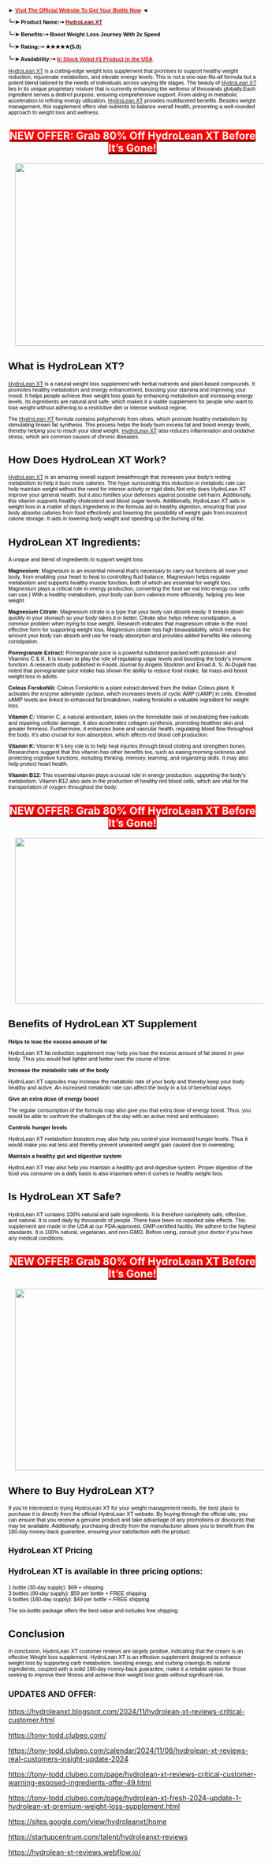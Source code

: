 <p style="color: #000000; font-family: Verdana, Arial, Helvetica, sans-serif; font-size: 11px; font-style: normal; font-variant-ligatures: normal; font-variant-caps: normal; font-weight: 400; letter-spacing: normal; orphans: 2; text-align: start; text-indent: 0px; text-transform: none; widows: 2; word-spacing: 0px; -webkit-text-stroke-width: 0px; white-space: normal; text-decoration-thickness: initial; text-decoration-style: initial; text-decoration-color: initial;"><strong>► <a href="https://www.globalfitnessmart.com/get-hydrolean-xt" target="_blank"><span style="color: red;">Visit The Official Website To Get Your Bottle Now</span></a> ◄<br /><br />╰┈➤ Product Name:⇢ <a href="https://www.globalfitnessmart.com/get-hydrolean-xt"><span style="color: maroon;">HydroLean XT</span></a><br /><br />╰┈➤ Benefits:⇢ Boost Weight Loss Journey With 2x Speed<br /><br />╰┈➤ Rating:⇢ ★★★★★(5.0)<br /><br />╰┈➤ Availability:⇢ <a href="https://www.globalfitnessmart.com/get-hydrolean-xt" target="_blank"><span style="color: red;">I</span><span style="color: red;">n Stock Voted #1 Product</span><span style="color: red;"> in the USA</span></a></strong></p>
<p style="color: #000000; font-family: Verdana, Arial, Helvetica, sans-serif; font-size: 11px; font-style: normal; font-variant-ligatures: normal; font-variant-caps: normal; font-weight: 400; letter-spacing: normal; orphans: 2; text-align: start; text-indent: 0px; text-transform: none; widows: 2; word-spacing: 0px; -webkit-text-stroke-width: 0px; white-space: normal; text-decoration-thickness: initial; text-decoration-style: initial; text-decoration-color: initial;"><a href="https://tony-todd.clubeo.com/calendar/2024/11/08/hydrolean-xt-reviews-real-customers-insight-update-2024">HydroLean XT</a> is a cutting-edge weight loss supplement that promises to support healthy weight reduction, rejuvenate metabolism, and elevate energy levels. This is not a one-size-fits-all formula but a potent blend tailored to the needs of individuals across varying life stages. The beauty of <a href="https://tony-todd.clubeo.com/page/hydrolean-xt-reviews-critical-customer-warning-exposed-ingredients-offer-49.html">HydroLean XT</a> lies in its unique proprietary mixture that is currently enhancing the wellness of thousands globally.Each ingredient serves a distinct purpose, ensuring comprehensive support. From aiding in metabolic acceleration to refining energy utilization, <a href="https://tony-todd.clubeo.com/calendar/2024/11/08/hydrolean-xt-reviews-real-customers-insight-update-2024">HydroLean XT</a> provides multifaceted benefits. Besides weight management, this supplement offers vital nutrients to balance overall health, presenting a well-rounded approach to weight loss and wellness.</p>
<h2 style="text-align: center;"><a href="https://www.globalfitnessmart.com/get-hydrolean-xt" target="_blank"><span style="background-color: red; color: white;">NEW OFFER: Grab 80% Off HydroLean XT Before It&rsquo;s Gone!</span></a></h2>
<div class="separator" style="clear: both; text-align: center;"><a style="margin-left: 1em; margin-right: 1em;" href="https://www.globalfitnessmart.com/get-hydrolean-xt" target="_blank"><img src="https://blogger.googleusercontent.com/img/b/R29vZ2xl/AVvXsEgvrKVy5CgiIASWaoXlHmaV3FuPn-epq5tvFdraYr5iovshIr17iGOXfoBGc-5f5_gUx0qu_gIq3loL43FzafS0LPa3yWvPn7C8CAoTtBndD331WlbIIBUyLDyF1y-3kNOY636UOviKQGsN3mRXPNpaQGxuJ69iQ6NThizHYwxytAHiwdVQx71FtuR6w0Q/w640-h370/HydroLean%20XT%209.png" alt="" width="640" height="370" border="0" data-original-height="380" data-original-width="656" /></a></div>
<h2 style="color: #000000; font-family: Verdana, Arial, Helvetica, sans-serif; font-style: normal; font-variant-ligatures: normal; font-variant-caps: normal; letter-spacing: normal; orphans: 2; text-align: start; text-indent: 0px; text-transform: none; widows: 2; word-spacing: 0px; -webkit-text-stroke-width: 0px; white-space: normal; text-decoration-thickness: initial; text-decoration-style: initial; text-decoration-color: initial;">What is HydroLean XT?</h2>
<p style="color: #000000; font-family: Verdana, Arial, Helvetica, sans-serif; font-size: 11px; font-style: normal; font-variant-ligatures: normal; font-variant-caps: normal; font-weight: 400; letter-spacing: normal; orphans: 2; text-align: start; text-indent: 0px; text-transform: none; widows: 2; word-spacing: 0px; -webkit-text-stroke-width: 0px; white-space: normal; text-decoration-thickness: initial; text-decoration-style: initial; text-decoration-color: initial;"><a href="https://tony-todd.clubeo.com/">HydroLean XT</a> is a natural weight loss supplement with herbal nutrients and plant-based compounds. It promotes healthy metabolism and energy enhancement, boosting your stamina and improving your mood. It helps people achieve their weight loss goals by enhancing metabolism and increasing energy levels. Its ingredients are natural and safe, which makes it a viable supplement for people who want to lose weight without adhering to a restrictive diet or intense workout regime.</p>
<p style="color: #000000; font-family: Verdana, Arial, Helvetica, sans-serif; font-size: 11px; font-style: normal; font-variant-ligatures: normal; font-variant-caps: normal; font-weight: 400; letter-spacing: normal; orphans: 2; text-align: start; text-indent: 0px; text-transform: none; widows: 2; word-spacing: 0px; -webkit-text-stroke-width: 0px; white-space: normal; text-decoration-thickness: initial; text-decoration-style: initial; text-decoration-color: initial;">The <a href="https://startupcentrum.com/talent/hydroleanxt-reviews">HydroLean XT</a> formula contains polyphenols from olives, which promote healthy metabolism by stimulating brown fat synthesis. This process helps the body burn excess fat and boost energy levels, thereby helping you to reach your ideal weight. <a href="https://hydroleanxt.blogspot.com/2024/11/hydrolean-xt-reviews-critical-customer.html">HydroLean XT</a> also reduces inflammation and oxidative stress, which are common causes of chronic diseases.</p>
<h2 style="color: #000000; font-family: Verdana, Arial, Helvetica, sans-serif; font-style: normal; font-variant-ligatures: normal; font-variant-caps: normal; letter-spacing: normal; orphans: 2; text-align: start; text-indent: 0px; text-transform: none; widows: 2; word-spacing: 0px; -webkit-text-stroke-width: 0px; white-space: normal; text-decoration-thickness: initial; text-decoration-style: initial; text-decoration-color: initial;">How Does HydroLean XT Work?</h2>
<p style="color: #000000; font-family: Verdana, Arial, Helvetica, sans-serif; font-size: 11px; font-style: normal; font-variant-ligatures: normal; font-variant-caps: normal; font-weight: 400; letter-spacing: normal; orphans: 2; text-align: start; text-indent: 0px; text-transform: none; widows: 2; word-spacing: 0px; -webkit-text-stroke-width: 0px; white-space: normal; text-decoration-thickness: initial; text-decoration-style: initial; text-decoration-color: initial;"><a href="https://hydrolean-xt-reviews.webflow.io/">HydroLean XT</a> is an amazing overall support breakthrough that increases your body&rsquo;s resting metabolism to help it burn more calories. The hype surrounding this reduction in metabolic rate can help maintain weight without the need for intense activity or rigid diets.Not only does HydroLean XT improve your general health, but it also fortifies your defenses against possible cell harm. Additionally, this vitamin supports healthy cholesterol and blood sugar levels. Additionally, HydroLean XT aids in weight loss in a matter of days.Ingredients in the formula aid in healthy digestion, ensuring that your body absorbs calories from food effectively and lowering the possibility of weight gain from incorrect calorie storage. It aids in lowering body weight and speeding up the burning of fat.</p>
<h2 style="color: #000000; font-family: Verdana, Arial, Helvetica, sans-serif; font-style: normal; font-variant-ligatures: normal; font-variant-caps: normal; letter-spacing: normal; orphans: 2; text-align: start; text-indent: 0px; text-transform: none; widows: 2; word-spacing: 0px; -webkit-text-stroke-width: 0px; white-space: normal; text-decoration-thickness: initial; text-decoration-style: initial; text-decoration-color: initial;">HydroLean XT Ingredients:</h2>
<p style="color: #000000; font-family: Verdana, Arial, Helvetica, sans-serif; font-size: 11px; font-style: normal; font-variant-ligatures: normal; font-variant-caps: normal; font-weight: 400; letter-spacing: normal; orphans: 2; text-align: start; text-indent: 0px; text-transform: none; widows: 2; word-spacing: 0px; -webkit-text-stroke-width: 0px; white-space: normal; text-decoration-thickness: initial; text-decoration-style: initial; text-decoration-color: initial;">A unique and blend of ingredients to support weight loss</p>
<p style="color: #000000; font-family: Verdana, Arial, Helvetica, sans-serif; font-size: 11px; font-style: normal; font-variant-ligatures: normal; font-variant-caps: normal; font-weight: 400; letter-spacing: normal; orphans: 2; text-align: start; text-indent: 0px; text-transform: none; widows: 2; word-spacing: 0px; -webkit-text-stroke-width: 0px; white-space: normal; text-decoration-thickness: initial; text-decoration-style: initial; text-decoration-color: initial;"><strong>Magnesium:</strong>&nbsp;Magnesium is an essential mineral that's necessary to carry out functions all over your body, from enabling your heart to beat to controlling fluid balance. Magnesium helps regulate metabolism and supports healthy muscle function, both of which are essential for weight loss. Magnesium plays a critical role in energy production, converting the food we eat into energy our cells can use.) With a healthy metabolism, your body can burn calories more efficiently, helping you lose weight.</p>
<p style="color: #000000; font-family: Verdana, Arial, Helvetica, sans-serif; font-size: 11px; font-style: normal; font-variant-ligatures: normal; font-variant-caps: normal; font-weight: 400; letter-spacing: normal; orphans: 2; text-align: start; text-indent: 0px; text-transform: none; widows: 2; word-spacing: 0px; -webkit-text-stroke-width: 0px; white-space: normal; text-decoration-thickness: initial; text-decoration-style: initial; text-decoration-color: initial;"><strong>Magnesium Citrate:</strong>&nbsp;Magnesium citrate is a type that your body can absorb easily. It breaks down quickly in your stomach so your body takes it in better. Citrate also helps relieve constipation, a common problem when trying to lose weight. Research indicates that magnesium citrate is the most effective form for supporting weight loss. Magnesium citrate has high bioavailability, which means the amount your body can absorb and use for ready absorption and provides added benefits like relieving constipation.</p>
<p style="color: #000000; font-family: Verdana, Arial, Helvetica, sans-serif; font-size: 11px; font-style: normal; font-variant-ligatures: normal; font-variant-caps: normal; font-weight: 400; letter-spacing: normal; orphans: 2; text-align: start; text-indent: 0px; text-transform: none; widows: 2; word-spacing: 0px; -webkit-text-stroke-width: 0px; white-space: normal; text-decoration-thickness: initial; text-decoration-style: initial; text-decoration-color: initial;"><strong>Pomegranate Extract:</strong>&nbsp;Pomegranate juice is a powerful substance packed with potassium and Vitamins C &amp; K. It is known to play the role of regulating sugar levels and boosting the body&rsquo;s immune function. A research study published in Foods Journal by Angela Stockton and Emad A. S. Al-Dujaili has noted that pomegranate juice intake has shown the ability to reduce food intake, fat mass and boost weight loss in adults.</p>
<p style="color: #000000; font-family: Verdana, Arial, Helvetica, sans-serif; font-size: 11px; font-style: normal; font-variant-ligatures: normal; font-variant-caps: normal; font-weight: 400; letter-spacing: normal; orphans: 2; text-align: start; text-indent: 0px; text-transform: none; widows: 2; word-spacing: 0px; -webkit-text-stroke-width: 0px; white-space: normal; text-decoration-thickness: initial; text-decoration-style: initial; text-decoration-color: initial;"><strong>Coleus Forskohlii:</strong>&nbsp;Coleus Forskohlii is a plant extract derived from the Indian Coleus plant. It activates the enzyme adenylate cyclase, which increases levels of cyclic AMP (cAMP) in cells. Elevated cAMP levels are linked to enhanced fat breakdown, making forskolin a valuable ingredient for weight loss.</p>
<p style="color: #000000; font-family: Verdana, Arial, Helvetica, sans-serif; font-size: 11px; font-style: normal; font-variant-ligatures: normal; font-variant-caps: normal; font-weight: 400; letter-spacing: normal; orphans: 2; text-align: start; text-indent: 0px; text-transform: none; widows: 2; word-spacing: 0px; -webkit-text-stroke-width: 0px; white-space: normal; text-decoration-thickness: initial; text-decoration-style: initial; text-decoration-color: initial;"><strong>Vitamin C:</strong>&nbsp;Vitamin C, a natural antioxidant, takes on the formidable task of neutralizing free radicals and repairing cellular damage. It also accelerates collagen synthesis, promoting healthier skin and greater firmness. Furthermore, it enhances bone and vascular health, regulating blood flow throughout the body. It&rsquo;s also crucial for iron absorption, which affects red blood cell production.</p>
<p style="color: #000000; font-family: Verdana, Arial, Helvetica, sans-serif; font-size: 11px; font-style: normal; font-variant-ligatures: normal; font-variant-caps: normal; font-weight: 400; letter-spacing: normal; orphans: 2; text-align: start; text-indent: 0px; text-transform: none; widows: 2; word-spacing: 0px; -webkit-text-stroke-width: 0px; white-space: normal; text-decoration-thickness: initial; text-decoration-style: initial; text-decoration-color: initial;"><strong>Vitamin K:</strong>&nbsp;Vitamin K's key role is to help heal injuries through blood clotting and strengthen bones. Researchers suggest that this vitamin has other benefits too, such as easing morning sickness and protecting cognitive functions, including thinking, memory, learning, and organizing skills. It may also help protect heart health.</p>
<p style="color: #000000; font-family: Verdana, Arial, Helvetica, sans-serif; font-size: 11px; font-style: normal; font-variant-ligatures: normal; font-variant-caps: normal; font-weight: 400; letter-spacing: normal; orphans: 2; text-align: start; text-indent: 0px; text-transform: none; widows: 2; word-spacing: 0px; -webkit-text-stroke-width: 0px; white-space: normal; text-decoration-thickness: initial; text-decoration-style: initial; text-decoration-color: initial;"><strong>Vitamin B12:</strong>&nbsp;This essential vitamin plays a crucial role in energy production, supporting the body's metabolism. Vitamin B12 also aids in the production of healthy red blood cells, which are vital for the transportation of oxygen throughout the body.</p>
<h2 style="text-align: center;"><a href="https://www.globalfitnessmart.com/get-hydrolean-xt" target="_blank"><span style="background-color: red; color: white;">NEW OFFER: Grab 80% Off HydroLean XT Before It&rsquo;s Gone!</span></a></h2>
<div class="separator" style="clear: both; text-align: center;"><a style="margin-left: 1em; margin-right: 1em;" href="https://www.globalfitnessmart.com/get-hydrolean-xt" target="_blank"><img src="https://blogger.googleusercontent.com/img/b/R29vZ2xl/AVvXsEi8F5p1MA65ZnxxFAu656DVsKClmrK1llMyDGuj63z-49HPl0QMsWSd1iDrG1baWadP4VGsfvDLxOsScCfMfTpNK-2OZxE-75eCqikIsJU0nhSXcRaD4nj3ACS8efvhB4nKEl96zduVPZlL28DWA-vSLOMcVQlveYU6CFE01AwtoWgVF98SYYGM7pwhVrA/w640-h336/HydroLean%20XT%203.jpg" alt="" width="640" height="336" border="0" data-original-height="524" data-original-width="999" /></a></div>
<h2 style="color: #000000; font-family: Verdana, Arial, Helvetica, sans-serif; font-style: normal; font-variant-ligatures: normal; font-variant-caps: normal; letter-spacing: normal; orphans: 2; text-align: start; text-indent: 0px; text-transform: none; widows: 2; word-spacing: 0px; -webkit-text-stroke-width: 0px; white-space: normal; text-decoration-thickness: initial; text-decoration-style: initial; text-decoration-color: initial;">Benefits of HydroLean XT Supplement</h2>
<p style="color: #000000; font-family: Verdana, Arial, Helvetica, sans-serif; font-size: 11px; font-style: normal; font-variant-ligatures: normal; font-variant-caps: normal; font-weight: 400; letter-spacing: normal; orphans: 2; text-align: start; text-indent: 0px; text-transform: none; widows: 2; word-spacing: 0px; -webkit-text-stroke-width: 0px; white-space: normal; text-decoration-thickness: initial; text-decoration-style: initial; text-decoration-color: initial;"><strong>Helps to lose the excess amount of fat</strong></p>
<p style="color: #000000; font-family: Verdana, Arial, Helvetica, sans-serif; font-size: 11px; font-style: normal; font-variant-ligatures: normal; font-variant-caps: normal; font-weight: 400; letter-spacing: normal; orphans: 2; text-align: start; text-indent: 0px; text-transform: none; widows: 2; word-spacing: 0px; -webkit-text-stroke-width: 0px; white-space: normal; text-decoration-thickness: initial; text-decoration-style: initial; text-decoration-color: initial;">HydroLean XT fat reduction supplement may help you lose the excess amount of fat stored in your body. Thus you would feel lighter and better over the course of time.</p>
<p style="color: #000000; font-family: Verdana, Arial, Helvetica, sans-serif; font-size: 11px; font-style: normal; font-variant-ligatures: normal; font-variant-caps: normal; font-weight: 400; letter-spacing: normal; orphans: 2; text-align: start; text-indent: 0px; text-transform: none; widows: 2; word-spacing: 0px; -webkit-text-stroke-width: 0px; white-space: normal; text-decoration-thickness: initial; text-decoration-style: initial; text-decoration-color: initial;"><strong>Increase the metabolic rate of the body</strong></p>
<p style="color: #000000; font-family: Verdana, Arial, Helvetica, sans-serif; font-size: 11px; font-style: normal; font-variant-ligatures: normal; font-variant-caps: normal; font-weight: 400; letter-spacing: normal; orphans: 2; text-align: start; text-indent: 0px; text-transform: none; widows: 2; word-spacing: 0px; -webkit-text-stroke-width: 0px; white-space: normal; text-decoration-thickness: initial; text-decoration-style: initial; text-decoration-color: initial;">HydroLean XT capsules may increase the metabolic rate of your body and thereby keep your body healthy and active. An increased metabolic rate can affect the body in a lot of beneficial ways.</p>
<p style="color: #000000; font-family: Verdana, Arial, Helvetica, sans-serif; font-size: 11px; font-style: normal; font-variant-ligatures: normal; font-variant-caps: normal; font-weight: 400; letter-spacing: normal; orphans: 2; text-align: start; text-indent: 0px; text-transform: none; widows: 2; word-spacing: 0px; -webkit-text-stroke-width: 0px; white-space: normal; text-decoration-thickness: initial; text-decoration-style: initial; text-decoration-color: initial;"><strong>Give an extra dose of energy boost</strong></p>
<p style="color: #000000; font-family: Verdana, Arial, Helvetica, sans-serif; font-size: 11px; font-style: normal; font-variant-ligatures: normal; font-variant-caps: normal; font-weight: 400; letter-spacing: normal; orphans: 2; text-align: start; text-indent: 0px; text-transform: none; widows: 2; word-spacing: 0px; -webkit-text-stroke-width: 0px; white-space: normal; text-decoration-thickness: initial; text-decoration-style: initial; text-decoration-color: initial;">The regular consumption of the formula may also give you that extra dose of energy boost. Thus, you would be able to confront the challenges of the day with an active mind and enthusiasm.</p>
<p style="color: #000000; font-family: Verdana, Arial, Helvetica, sans-serif; font-size: 11px; font-style: normal; font-variant-ligatures: normal; font-variant-caps: normal; font-weight: 400; letter-spacing: normal; orphans: 2; text-align: start; text-indent: 0px; text-transform: none; widows: 2; word-spacing: 0px; -webkit-text-stroke-width: 0px; white-space: normal; text-decoration-thickness: initial; text-decoration-style: initial; text-decoration-color: initial;"><strong>Controls hunger levels</strong></p>
<p style="color: #000000; font-family: Verdana, Arial, Helvetica, sans-serif; font-size: 11px; font-style: normal; font-variant-ligatures: normal; font-variant-caps: normal; font-weight: 400; letter-spacing: normal; orphans: 2; text-align: start; text-indent: 0px; text-transform: none; widows: 2; word-spacing: 0px; -webkit-text-stroke-width: 0px; white-space: normal; text-decoration-thickness: initial; text-decoration-style: initial; text-decoration-color: initial;">HydroLean XT metabolism boosters may also help you control your increased hunger levels. Thus it would make you eat less and thereby prevent unwanted weight gain caused due to overeating.</p>
<p style="color: #000000; font-family: Verdana, Arial, Helvetica, sans-serif; font-size: 11px; font-style: normal; font-variant-ligatures: normal; font-variant-caps: normal; font-weight: 400; letter-spacing: normal; orphans: 2; text-align: start; text-indent: 0px; text-transform: none; widows: 2; word-spacing: 0px; -webkit-text-stroke-width: 0px; white-space: normal; text-decoration-thickness: initial; text-decoration-style: initial; text-decoration-color: initial;"><strong>Maintain a healthy gut and digestive system</strong></p>
<p style="color: #000000; font-family: Verdana, Arial, Helvetica, sans-serif; font-size: 11px; font-style: normal; font-variant-ligatures: normal; font-variant-caps: normal; font-weight: 400; letter-spacing: normal; orphans: 2; text-align: start; text-indent: 0px; text-transform: none; widows: 2; word-spacing: 0px; -webkit-text-stroke-width: 0px; white-space: normal; text-decoration-thickness: initial; text-decoration-style: initial; text-decoration-color: initial;">HydroLean XT may also help you maintain a healthy gut and digestive system. Proper digestion of the food you consume on a daily basis is also important when it comes to healthy weight loss.</p>
<h2 style="color: #000000; font-family: Verdana, Arial, Helvetica, sans-serif; font-style: normal; font-variant-ligatures: normal; font-variant-caps: normal; letter-spacing: normal; orphans: 2; text-align: start; text-indent: 0px; text-transform: none; widows: 2; word-spacing: 0px; -webkit-text-stroke-width: 0px; white-space: normal; text-decoration-thickness: initial; text-decoration-style: initial; text-decoration-color: initial;">Is HydroLean XT Safe?</h2>
<p style="color: #000000; font-family: Verdana, Arial, Helvetica, sans-serif; font-size: 11px; font-style: normal; font-variant-ligatures: normal; font-variant-caps: normal; font-weight: 400; letter-spacing: normal; orphans: 2; text-align: start; text-indent: 0px; text-transform: none; widows: 2; word-spacing: 0px; -webkit-text-stroke-width: 0px; white-space: normal; text-decoration-thickness: initial; text-decoration-style: initial; text-decoration-color: initial;">HydroLean XT contains 100% natural and safe ingredients. It is therefore completely safe, effective, and natural. It is used daily by thousands of people. There have been no reported side effects. This supplement are made in the USA at our FDA-approved, GMP-certified facility. We adhere to the highest standards. It is 100% natural, vegetarian, and non-GMO. Before using, consult your doctor if you have any medical conditions.</p>
<h2 style="text-align: center;"><a href="https://www.globalfitnessmart.com/get-hydrolean-xt" target="_blank"><span style="background-color: red; color: white;">NEW OFFER: Grab 80% Off HydroLean XT Before It&rsquo;s Gone!</span></a></h2>
<div class="separator" style="clear: both; text-align: center;"><a style="margin-left: 1em; margin-right: 1em;" href="https://www.globalfitnessmart.com/get-hydrolean-xt" target="_blank"><img src="https://blogger.googleusercontent.com/img/b/R29vZ2xl/AVvXsEgOWozWm261hQKbEhzWMIXbWNz-SxXLeg5Xb1VV1gCvjA4wI0dU16yDITIuCCgNDppo7sdZ4VD4OWoXdVivD9TRWapcK9Knnx5_xv8yEhAMjrkuj0DhtaS1nagVIest4JAUkuXIJAxWaz8Suh3Krg8IbavHzO6CHJaN6YlXUi6Ap6B6S944kRB9tBDMHOM/w640-h368/Screenshot%20(1640).png" alt="" width="640" height="368" border="0" data-original-height="693" data-original-width="1204" /></a></div>
<h2 style="color: #000000; font-family: Verdana, Arial, Helvetica, sans-serif; font-style: normal; font-variant-ligatures: normal; font-variant-caps: normal; letter-spacing: normal; orphans: 2; text-align: start; text-indent: 0px; text-transform: none; widows: 2; word-spacing: 0px; -webkit-text-stroke-width: 0px; white-space: normal; text-decoration-thickness: initial; text-decoration-style: initial; text-decoration-color: initial;">Where to Buy HydroLean XT?</h2>
<p style="color: #000000; font-family: Verdana, Arial, Helvetica, sans-serif; font-size: 11px; font-style: normal; font-variant-ligatures: normal; font-variant-caps: normal; font-weight: 400; letter-spacing: normal; orphans: 2; text-align: start; text-indent: 0px; text-transform: none; widows: 2; word-spacing: 0px; -webkit-text-stroke-width: 0px; white-space: normal; text-decoration-thickness: initial; text-decoration-style: initial; text-decoration-color: initial;">If you&rsquo;re interested in trying HydroLean XT for your weight management needs, the best place to purchase it is directly from the official HydroLean XT website. By buying through the official site, you can ensure that you receive a genuine product and take advantage of any promotions or discounts that may be available. Additionally, purchasing directly from the manufacturer allows you to benefit from the 180-day money-back guarantee, ensuring your satisfaction with the product.</p>
<h3 style="color: #000000; font-family: Verdana, Arial, Helvetica, sans-serif; font-style: normal; font-variant-ligatures: normal; font-variant-caps: normal; letter-spacing: normal; orphans: 2; text-align: start; text-indent: 0px; text-transform: none; widows: 2; word-spacing: 0px; -webkit-text-stroke-width: 0px; white-space: normal; text-decoration-thickness: initial; text-decoration-style: initial; text-decoration-color: initial;">HydroLean XT Pricing</h3>
<h3 style="color: #000000; font-family: Verdana, Arial, Helvetica, sans-serif; font-style: normal; font-variant-ligatures: normal; font-variant-caps: normal; letter-spacing: normal; orphans: 2; text-align: start; text-indent: 0px; text-transform: none; widows: 2; word-spacing: 0px; -webkit-text-stroke-width: 0px; white-space: normal; text-decoration-thickness: initial; text-decoration-style: initial; text-decoration-color: initial;">HydroLean XT is available in three pricing options:</h3>
<p style="color: #000000; font-family: Verdana, Arial, Helvetica, sans-serif; font-size: 11px; font-style: normal; font-variant-ligatures: normal; font-variant-caps: normal; font-weight: 400; letter-spacing: normal; orphans: 2; text-align: start; text-indent: 0px; text-transform: none; widows: 2; word-spacing: 0px; -webkit-text-stroke-width: 0px; white-space: normal; text-decoration-thickness: initial; text-decoration-style: initial; text-decoration-color: initial;">1 bottle (30-day supply): $69 + shipping<br />3 bottles (90-day supply): $59 per bottle + FREE shipping<br />6 bottles (180-day supply): $49 per bottle + FREE shipping</p>
<p style="color: #000000; font-family: Verdana, Arial, Helvetica, sans-serif; font-size: 11px; font-style: normal; font-variant-ligatures: normal; font-variant-caps: normal; font-weight: 400; letter-spacing: normal; orphans: 2; text-align: start; text-indent: 0px; text-transform: none; widows: 2; word-spacing: 0px; -webkit-text-stroke-width: 0px; white-space: normal; text-decoration-thickness: initial; text-decoration-style: initial; text-decoration-color: initial;">The six-bottle package offers the best value and includes free shipping.</p>
<h2 style="color: #000000; font-family: Verdana, Arial, Helvetica, sans-serif; font-style: normal; font-variant-ligatures: normal; font-variant-caps: normal; letter-spacing: normal; orphans: 2; text-align: start; text-indent: 0px; text-transform: none; widows: 2; word-spacing: 0px; -webkit-text-stroke-width: 0px; white-space: normal; text-decoration-thickness: initial; text-decoration-style: initial; text-decoration-color: initial;">Conclusion</h2>
<p style="color: #000000; font-family: Verdana, Arial, Helvetica, sans-serif; font-size: 11px; font-style: normal; font-variant-ligatures: normal; font-variant-caps: normal; font-weight: 400; letter-spacing: normal; orphans: 2; text-align: start; text-indent: 0px; text-transform: none; widows: 2; word-spacing: 0px; -webkit-text-stroke-width: 0px; white-space: normal; text-decoration-thickness: initial; text-decoration-style: initial; text-decoration-color: initial;">In conclusion, HydroLean XT customer reviews are largely positive, indicating that the cream is an effective Weight loss supplement. HydroLean XT is an effective supplement designed to enhance weight loss by supporting carb metabolism, boosting energy, and curbing cravings.Its natural ingredients, coupled with a solid 180-day money-back guarantee, make it a reliable option for those seeking to improve their fitness and achieve their weight loss goals without significant risk.</p>
<h3>UPDATES AND OFFER:</h3>
<p><a href="https://hydroleanxt.blogspot.com/2024/11/hydrolean-xt-reviews-critical-customer.html">https://hydroleanxt.blogspot.com/2024/11/hydrolean-xt-reviews-critical-customer.html</a></p>
<p><a href="https://tony-todd.clubeo.com/">https://tony-todd.clubeo.com/</a></p>
<p><a href="https://tony-todd.clubeo.com/calendar/2024/11/08/hydrolean-xt-reviews-real-customers-insight-update-2024">https://tony-todd.clubeo.com/calendar/2024/11/08/hydrolean-xt-reviews-real-customers-insight-update-2024</a></p>
<p><a href="https://tony-todd.clubeo.com/page/hydrolean-xt-reviews-critical-customer-warning-exposed-ingredients-offer-49.html">https://tony-todd.clubeo.com/page/hydrolean-xt-reviews-critical-customer-warning-exposed-ingredients-offer-49.html</a></p>
<p><a href="https://tony-todd.clubeo.com/page/hydrolean-xt-fresh-2024-update-1-hydrolean-xt-premium-weight-loss-supplement.html">https://tony-todd.clubeo.com/page/hydrolean-xt-fresh-2024-update-1-hydrolean-xt-premium-weight-loss-supplement.html</a></p>
<p><a href="https://sites.google.com/view/hydroleanxt/home">https://sites.google.com/view/hydroleanxt/home</a></p>
<p><a href="https://startupcentrum.com/talent/hydroleanxt-reviews">https://startupcentrum.com/talent/hydroleanxt-reviews</a></p>
<p><a href="https://hydrolean-xt-reviews.webflow.io/">https://hydrolean-xt-reviews.webflow.io/</a></p>
